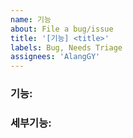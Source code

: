 ```yaml
---
name: 기능
about: File a bug/issue
title: '[기능] <title>'
labels: Bug, Needs Triage
assignees: 'AlangGY'
---
```


<!--
Note: Please search to see if an issue already exists for the bug you encountered.
-->

### 기능:
<!-- 기능을 작성해주세요. -->

### 세부기능:
<!-- 세부기능을 작성해 주세요. -->

